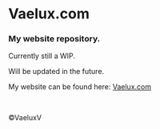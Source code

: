 # Vaelux.com
<h3>My website repository.</h3>

<p>Currently still a WIP.</p>
<p>Will be updated in the future.</p>

<p>My website can be found here: <a href="https://vaelux.com" target="_blank" rel="noreferrer noopener">Vaelux.com</a></p>

<br>
<p>©VaeluxV</p>
